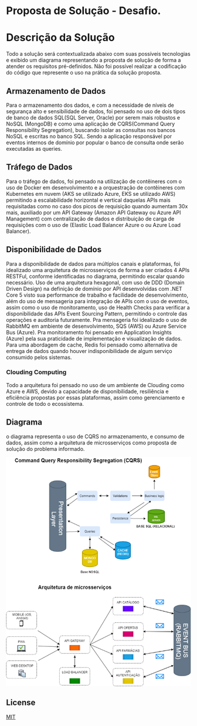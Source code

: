 # Proposta de Solução - Desafio.

# Descrição da Solução

Todo a solução será contextualizada abaixo com suas possíveis tecnologias e exibido um diagrama representando a proposta de solução de forma a atender os requisitos pré-definidos. Não foi possível realizar a codificação do código que represente o uso na prática da solução proposta.


## Armazenamento de Dados

Para o armazenamento dos dados, e com a necessidade de níveis de segurança alto e sensibilidade de dados, foi pensado no uso de dois tipos de banco de dados SQL(SQL Server, Oracle) por serem mais robustos e NoSQL (MongoDB) e como uma aplicação de CQRS(Command Query Responsibility Segregation), buscando isolar as consultas nos bancos NoSQL e escritas no banco SQL. Sendo a aplicação responsável por eventos internos de domínio por popular o banco de consulta onde serão executadas as queries.


## Tráfego de Dados

Para o tráfego de dados, foi pensado na utilização de contêineres com o uso de Docker em desenvolvimento e a orquestração de contêineres com Kubernetes em nuvem (AKS se utilizado Azure, EKS se utilizado AWS) permitindo a escalabilidade horizontal e vertical daquelas APIs mais requisitadas como no caso dos picos de requisição quando aumentam 30x mais, auxiliado por um API Gateway (Amazon API Gateway ou Azure API Management) com centralização de dados e distribuição de carga de requisições com o uso de (Elastic Load Balancer Azure o ou Azure Load Balancer).


## Disponibilidade de Dados

Para a disponibilidade de dados para múltiplos canais e plataformas, foi idealizado uma arquitetura de microsserviços de forma a ser criados 4 APIs RESTFul, conforme identificadas no diagrama, permitindo escalar quando necessário. Uso de uma arquitetura hexagonal, com uso de DDD (Domain Driven Design) na definição de domínio por API desenvolvidas com .NET Core 5 visto sua performance de trabalho e facilidade de desenvolvimento, além do uso de mensageria para integração de APIs com o uso de eventos, assim como o uso de monitoramento, uso de Health Checks para verificar a disponibilidade das APIs Event Sourcing Pattern, permitindo o controle das operações e auditoria futuramente. Pra mensageria foi idealizado o uso de RabbitMQ em ambiente de desenvolvimento, SQS (AWS) ou Azure Service Bus (Azure). Pra monitoramento foi pensado em Application Insights (Azure) pela sua praticidade de implementação e visualização de dados. Para uma abordagem de cache, Redis foi pensado como alternativa de entrega de dados quando houver indisponibilidade de algum serviço consumido pelos sistemas.

### Clouding Computing

Todo a arquitetura foi pensado no uso de um ambiente de Clouding como Azure e AWS, devido a capacidade de disponibilidade, resiliência e eficiência propostas por essas plataformas, assim como gerenciamento e controle de todo o ecossistema.

## Diagrama
o diagrama representa o uso de CQRS no armazenamento, e consumo de dados, assim como a arquitetura de microsserviços como proposta de solução do problema informado.

![Proposta de Solução](https://github.com/luidgisarto/farmacias-app-test/blob/main/solution.png)


## License
[MIT](https://choosealicense.com/licenses/mit/)

